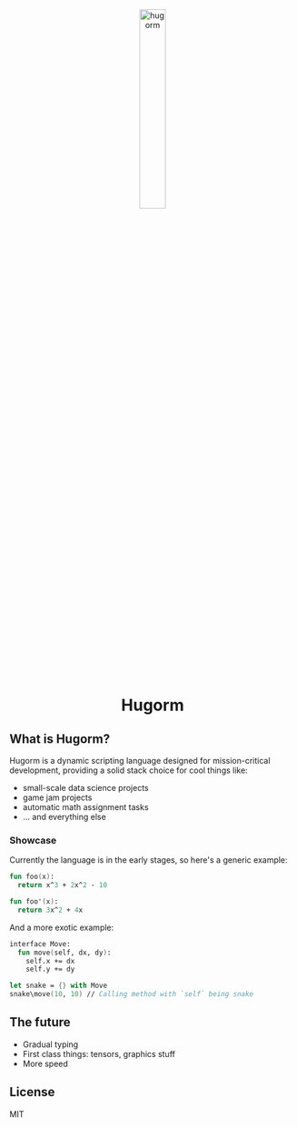 <div align="center">
  <img width="30%" height="30%" src="https://i.ibb.co/gStcJrc/hugorm.png" alt="hugorm" border="0"/>
</div>
<h1 align="center">Hugorm</h1>

## What is Hugorm?

Hugorm is a dynamic scripting language designed for mission-critical development, providing a solid stack choice for cool things like:

- small-scale data science projects
- game jam projects
- automatic math assignment tasks
- ... and everything else

### Showcase

Currently the language is in the early stages, so here's a generic example:

```fs
fun foo(x):
  return x^3 + 2x^2 - 10

fun foo'(x):
  return 3x^2 + 4x
```

And a more exotic example:

```fs
interface Move:
  fun move(self, dx, dy):
    self.x += dx
    self.y += dy

let snake = {} with Move
snake\move(10, 10) // Calling method with `self` being snake
```

## The future

- Gradual typing
- First class things: tensors, graphics stuff
- More speed

## License

MIT
